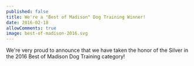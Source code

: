 ```yaml
---
published: false
title: We're a "Best of Madison" Dog Training Winner!
date: 2016-02-18
allowComments: true
image: best-of-madison-2016.svg
---
```


We're very proud to announce that we have taken the honor of the Silver in the
2016 Best of Madison Dog Training category!
